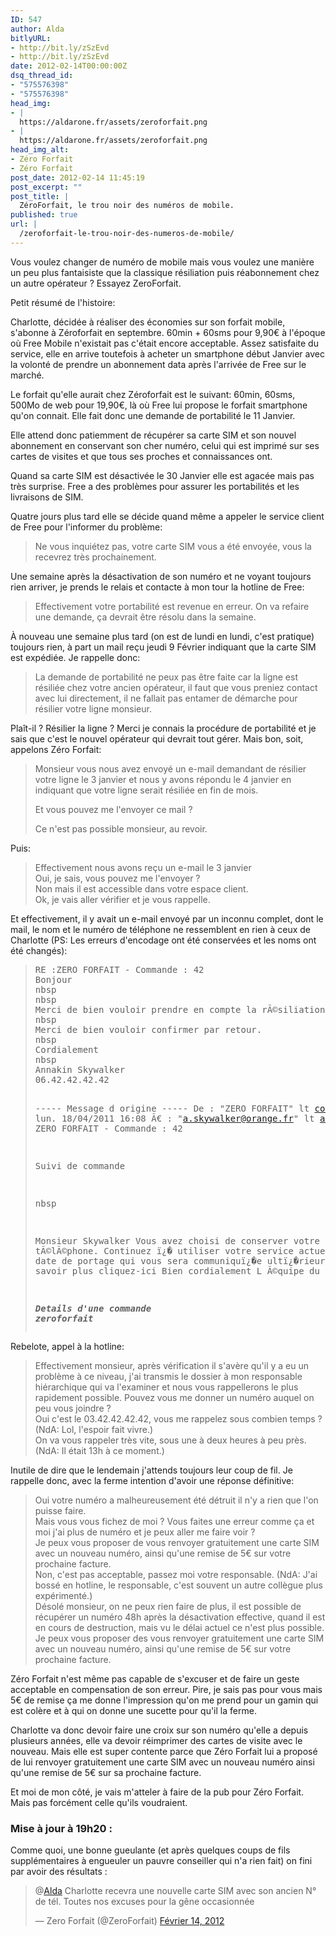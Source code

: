 ```yaml
---
ID: 547
author: Alda
bitlyURL:
- http://bit.ly/zSzEvd
- http://bit.ly/zSzEvd
date: 2012-02-14T00:00:00Z
dsq_thread_id:
- "575576398"
- "575576398"
head_img:
- |
  https://aldarone.fr/assets/zeroforfait.png
- |
  https://aldarone.fr/assets/zeroforfait.png
head_img_alt:
- Zéro Forfait
- Zéro Forfait
post_date: 2012-02-14 11:45:19
post_excerpt: ""
post_title: |
  ZéroForfait, le trou noir des numéros de mobile.
published: true
url: |
  /zeroforfait-le-trou-noir-des-numeros-de-mobile/
---
```


Vous voulez changer de numéro de mobile mais vous voulez une manière un peu plus fantaisiste que la classique résiliation puis réabonnement chez un autre opérateur ? Essayez ZeroForfait.

Petit résumé de l'histoire:

Charlotte, décidée à réaliser des économies sur son forfait mobile, s'abonne à Zéroforfait en septembre. 60min + 60sms pour 9,90€ à l'époque où Free Mobile n'existait pas c'était encore acceptable. Assez satisfaite du service, elle en arrive toutefois à acheter un smartphone début Janvier avec la volonté de prendre un abonnement data après l'arrivée de Free sur le marché.

Le forfait qu'elle aurait chez Zéroforfait est le suivant:  60min, 60sms, 500Mo de web pour 19,90€, là où Free lui propose le forfait smartphone qu'on connait. Elle fait donc une demande de portabilité le 11 Janvier.

Elle attend donc patiemment de récupérer sa carte SIM et son nouvel abonnement en conservant son cher numéro, celui qui est imprimé sur ses cartes de visites et que tous ses proches et connaissances ont.

Quand sa carte SIM est désactivée le 30 Janvier elle est agacée mais pas très surprise. Free a des problèmes pour assurer les portabilités et les livraisons de SIM.

Quatre jours plus tard elle se décide quand même a appeler le service client de Free pour l'informer du problème: 
<blockquote>Ne vous inquiétez pas, votre carte SIM vous a été envoyée, vous la recevrez très prochainement.</blockquote>

Une semaine après la désactivation de son numéro et ne voyant toujours rien arriver, je prends le relais et contacte à mon tour la hotline de Free:
<blockquote>Effectivement votre portabilité est revenue en erreur. On va refaire une demande, ça devrait être résolu dans la semaine.</blockquote>

À nouveau une semaine plus tard (on est de lundi en lundi, c'est pratique) toujours rien, à part un mail reçu jeudi 9 Février indiquant que la carte SIM est expédiée. Je rappelle donc:
<blockquote>La demande de portabilité ne peux pas être faite car la ligne est résiliée chez votre ancien opérateur, il faut que vous preniez contact avec lui directement, il ne fallait pas entamer de démarche pour résilier votre ligne monsieur.</blockquote>

Plaît-il ? Résilier la ligne ? Merci je connais la procédure de portabilité et je sais que c'est le nouvel opérateur qui devrait tout gérer. Mais bon, soit, appelons Zéro Forfait:

<blockquote><p>Monsieur vous nous avez envoyé un e-mail demandant de résilier votre ligne le 3 janvier et nous y avons répondu le 4 janvier en indiquant que votre ligne serait résiliée en fin de mois.</p>
<p>Et vous pouvez me l'envoyer ce mail ?</p>
<p>Ce n'est pas possible monsieur, au revoir.</p></blockquote>

Puis:
<blockquote><p>Effectivement nous avons reçu un e-mail le 3 janvier<br />
Oui, je sais, vous pouvez me l'envoyer ?<br />
Non mais il est accessible dans votre espace client.<br />
Ok, je vais aller vérifier et je vous rappelle.</p></blockquote>

Et effectivement, il y avait un e-mail envoyé par un inconnu complet, dont le mail, le nom et le numéro de téléphone ne ressemblent en rien à ceux de Charlotte (PS: Les erreurs d'encodage ont été conservées et les noms ont été changés):
<blockquote><pre>RE :ZERO FORFAIT - Commande : 42
Bonjour
nbsp
nbsp
Merci de bien vouloir prendre en compte la rÃ©siliation du contrat dont le dÃ©tail figure ci dessous et ce dÃ¨s Ã� prÃ©sent.
nbsp
Merci de bien vouloir confirmer par retour.
nbsp
Cordialement
nbsp
Annakin Skywalker
06.42.42.42.42

----- Message d origine -----
De : "ZERO FORFAIT" lt contact@zeroforfait.fr gt
Date lun. 18/04/2011 16:08
Ã€ : "a.skywalker@orange.fr" lt a.skywalker@orange.fr gt
Objet : ZERO FORFAIT - Commande : 42






Suivi de commande

nbsp






Monsieur Skywalker
Vous avez choisi de conserver votre numÃ©ro de tÃ©lÃ©phone.
Continuez ï¿� utiliser votre service actuel jusqu ï¿� la date de portage qui vous sera communiquï¿�e ultï¿�rieurement.
Pour en savoir plus cliquez-ici
Bien cordialement
L Ã©quipe du ZERO FORFAIT.

***Details d'une commande zeroforfait***</pre></blockquote>

Rebelote, appel à la hotline:
<blockquote><p>Effectivement monsieur, après vérification il s'avère qu'il y a eu un problème à ce niveau, j'ai transmis le dossier à mon responsable hiérarchique qui va l'examiner et nous vous rappellerons le plus rapidement possible. Pouvez vous me donner un numéro auquel on peu vous joindre ?<br />
Oui c'est le 03.42.42.42.42, vous me rappelez sous combien temps ? (NdA: Lol, l'espoir fait vivre.)<br />
On va vous rappeler très vite, sous une à deux heures à peu près. (NdA: Il était 13h à ce moment.)</p></blockquote>

Inutile de dire que le lendemain j'attends toujours leur coup de fil. Je rappelle donc, avec la ferme intention d'avoir une réponse définitive:
<blockquote><p>Oui votre numéro a malheureusement été détruit il n'y a rien que l'on puisse faire.<br />
Mais vous vous fichez de moi ? Vous faites une erreur comme ça et moi j'ai plus de numéro et je peux aller me faire voir ?<br />
Je peux vous proposer de vous renvoyer gratuitement une carte SIM avec un nouveau numéro, ainsi qu'une remise de 5€ sur votre prochaine facture.<br />
Non, c'est pas acceptable, passez moi votre responsable. (NdA: J'ai bossé en hotline, le responsable, c'est souvent un autre collègue plus expérimenté.)<br />
Désolé monsieur, on ne peux rien faire de plus, il est possible de récupérer un numéro 48h après la désactivation effective, quand il est en cours de destruction, mais vu le délai actuel ce n'est plus possible. Je peux vous proposer des vous renvoyer gratuitement une carte SIM avec un nouveau numéro, ainsi qu'une remise de 5€ sur votre prochaine facture.</p></blockquote>

Zéro Forfait n'est même pas capable de s'excuser et de faire un geste acceptable en compensation de son erreur. Pire, je sais pas pour vous mais 5€ de remise ça me donne l'impression qu'on me prend pour un gamin qui est colère et à qui on donne une sucette pour qu'il la ferme.

Charlotte va donc devoir faire une croix sur son numéro qu'elle a depuis plusieurs années, elle va devoir réimprimer des cartes de visite avec le nouveau. Mais elle est super contente parce que Zéro Forfait lui a proposé de lui renvoyer gratuitement une carte SIM avec un nouveau numéro ainsi qu'une remise de 5€ sur sa prochaine facture.

Et moi de mon côté, je vais m'atteler à faire de la pub pour Zéro Forfait. Mais pas forcément celle qu'ils voudraient.

<h3>Mise à jour à 19h20 :</h3>
Comme quoi, une bonne gueulante (et après quelques coups de fils supplémentaires à engueuler un pauvre conseiller qui n'a rien fait) on fini par avoir des résultats :

<blockquote class="twitter-tweet tw-align-center" lang="fr"><p>@<a href="https://twitter.com/Alda">Alda</a> Charlotte recevra une nouvelle carte SIM avec son ancien N° de tél. Toutes nos excuses pour la gêne occasionnée</p>&mdash; Zero Forfait (@ZeroForfait) <a href="https://twitter.com/ZeroForfait/status/169486245288869889">Février 14, 2012</a></p></blockquote>
